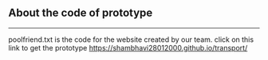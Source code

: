 ## About the code of prototype
-------------------------
poolfriend.txt is the code for the website created by our team.
click on this link to get the prototype  https://shambhavi28012000.github.io/transport/
